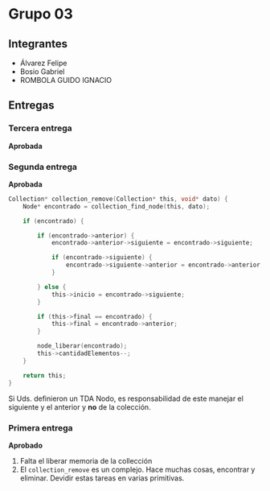 # Grupo 03

## Integrantes

* Álvarez Felipe
* Bosio Gabriel
* ROMBOLA GUIDO IGNACIO

## Entregas

### Tercera entrega

**Aprobada**

### Segunda entrega

**Aprobada**

```c
Collection* collection_remove(Collection* this, void* dato) {
    Node* encontrado = collection_find_node(this, dato);

    if (encontrado) {

		if (encontrado->anterior) {
			encontrado->anterior->siguiente = encontrado->siguiente;

			if (encontrado->siguiente) {
				encontrado->siguiente->anterior = encontrado->anterior;
			}

		} else {
			this->inicio = encontrado->siguiente;
		}

		if (this->final == encontrado) {
			this->final = encontrado->anterior;
		}

		node_liberar(encontrado);
		this->cantidadElementos--;
	}

    return this;
}

``` 

Si Uds. definieron un TDA Nodo, es responsabilidad de este manejar el siguiente y el anterior y **no** de la colección.
### Primera entrega

**Aprobado**

1. Falta el liberar memoria de la collección
2. El ```collection_remove``` es un complejo.  Hace muchas cosas, encontrar y eliminar. Devidir estas tareas en varias primitivas.


